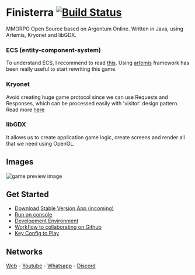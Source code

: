 # Finisterra [![Build Status](https://travis-ci.org/ao-libre/ao-java.svg?branch=master)](https://travis-ci.org/ao-libre/ao-java) 

MMORPG Open Source based on Argentum Online. Written in Java, using Artemis, Kryonet and libGDX.

### ECS (entity-component-system)
To understand ECS, I recommend to read [this](https://github.com/junkdog/artemis-odb/wiki/Introduction-to-Entity-Systems).
Using [artemis](https://github.com/junkdog/artemis-odb) framework has been really useful to start rewriting this game.

### Kryonet
Avoid creating huge game protocol since we can use Requests and Responses, which can be processed easily with 'visitor' design pattern. 
Read more [here](https://github.com/EsotericSoftware/kryonet)

### libGDX
It allows us to create application game logic, create screens and render all that we need using OpenGL.

## Images 
![game preview image](https://cdn.discordapp.com/attachments/580487031197794313/636899837354442755/readme-repo.png)

## Get Started
* [Download Stable Versión App (incoming)](https://github.com/ao-libre/ao-java/releases)
* [Run on console](docs/get-started/run-on-console.md)
* [Development Environment](docs/get-started/development-environment.md)
* [Workflow to collaborating on Github](docs/get-started/workflow-github.md)
* [Key Config to Play](docs/get-started/key-config-to-play.md)

## Networks
[Web](https://finisterra.argentumonline.org/) - [Youtube](https://www.youtube.com/channel/UCftJ6hBfoovJY6nfmXTBD0g) - 
[Whatsapp](https://api.whatsapp.com/send?phone=5492216822760) -  [Discord](https://discord.gg/qCJPGbY)
